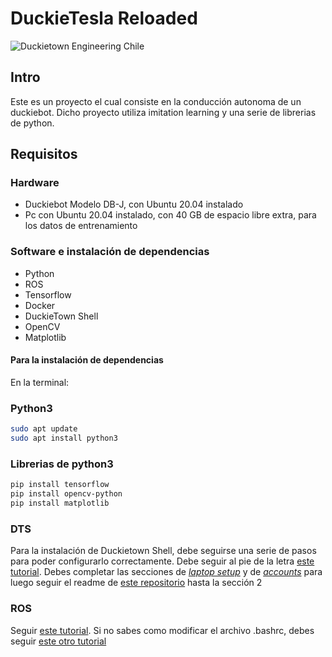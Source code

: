 # DuckieTesla Reloaded

![Duckietown Engineering Chile](https://github.com/Felipeipe/bitacoras-2023/blob/main/img/duckietown_engineering_chile.png?raw=true)

## Intro

Este es un proyecto el cual consiste en la conducción autonoma de un duckiebot. Dicho proyecto utiliza imitation learning y una serie de librerias de python.

## Requisitos

### Hardware

- Duckiebot Modelo DB-J, con Ubuntu 20.04 instalado
- Pc con Ubuntu 20.04 instalado, con 40 GB de espacio libre extra, para los datos de entrenamiento

### Software e instalación de dependencias

- Python
- ROS
- Tensorflow
- Docker
- DuckieTown Shell
- OpenCV
- Matplotlib

#### Para la instalación de dependencias

En la terminal:

### Python3

```Bash
sudo apt update
sudo apt install python3
```

### Librerias de python3

```Bash
pip install tensorflow
pip install opencv-python
pip install matplotlib
```

### DTS

Para la instalación de Duckietown Shell, debe seguirse una serie de pasos para poder configurarlo correctamente. Debe seguir al pie de la letra [este tutorial](https://docs.duckietown.com/daffy/opmanual-duckiebot/setup/setup_laptop/setup_dependencies.html). Debes completar las secciones de [*laptop setup*](https://docs.duckietown.com/daffy/opmanual-duckiebot/setup/setup_laptop/index.html) y de [*accounts*](https://docs.duckietown.com/daffy/opmanual-duckiebot/setup/setup_account/index.html) para luego seguir el readme de [este repositorio](https://github.com/duckietown/duckietown-lx) hasta la sección 2

### ROS

Seguir [este tutorial](http://wiki.ros.org/noetic/Installation/Ubuntu). Si no sabes como modificar el archivo .bashrc, debes seguir [este otro tutorial](https://www.digitalocean.com/community/tutorials/bashrc-file-in-linux)

